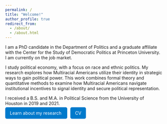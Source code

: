 ```yaml
---
permalink: /
title: "Welcome!"
author_profile: true
redirect_from: 
  - /about/
  - /about.html
---
```


I am a PhD candidate in the Department of Politics and a graduate affiliate with the Center for the Study of Democratic Politics at Princeton University. I am currently on the job market.  

I study political economy, with a focus on race and ethnic politics. My research explores how Multiracial Americans utilize their identity in strategic ways to gain political power. This work combines formal theory and quantitative methods to examine how Multiracial Americans navigate institutional incentives to signal identity and secure political representation.  

I received a B.S. and M.A. in Political Science from the University of Houston in 2019 and 2021.

<a href="/publications" target="_blank" style="padding:10px 15px; background:#007acc; color:white; text-decoration:none; border-radius:5px; margin-right: 10px;">
  <i class="fas fa-book"></i> Learn about my research
</a>

<a href="/files/JohnsonI_CV.pdf" target="_blank" style="padding:10px 15px; background:#007acc; color:white; text-decoration:none; border-radius:5px;">
  <i class="fas fa-file-pdf"></i> CV
</a>




